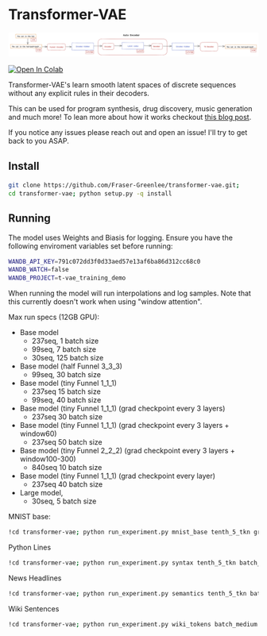# Transformer-VAE

![Diagram of the a python State Autoencoder](https://github.com/Fraser-Greenlee/transformer-vae/blob/master/t-vae.png)

[![Open In Colab](https://colab.research.google.com/assets/colab-badge.svg)](https://colab.research.google.com/drive/1S8sUSkc_7ON00HDnse1MUXTTflo59VxA?usp=sharing)

Transformer-VAE's learn smooth latent spaces of discrete sequences without any explicit rules in their decoders.

This can be used for program synthesis, drug discovery, music generation and much more!
To lean more about how it works checkout [this blog post](https://fraser-greenlee.github.io/2020/08/13/Transformers-as-Variational-Autoencoders.html).

If you notice any issues please reach out and open an issue! I'll try to get back to you ASAP.

## Install

```bash
git clone https://github.com/Fraser-Greenlee/transformer-vae.git;
cd transformer-vae; python setup.py -q install
```

## Running

The model uses Weights and Biasis for logging. Ensure you have the following enviroment variables set before running:

```bash
WANDB_API_KEY=791c072dd3f0d33aed57e13af6ba86d312cc68c0
WANDB_WATCH=false
WANDB_PROJECT=t-vae_training_demo
```

When running the model will run interpolations and log samples.
Note that this currently doesn't work when using "window attention".

Max run specs (12GB GPU):

* Base model
  * 237seq, 1 batch size
  * 99seq, 7 batch size
  * 30seq, 125 batch size
* Base model (half Funnel 3_3_3)
  * 99seq, 30 batch size
* Base model (tiny Funnel 1_1_1)
  * 237seq 15 batch size
  * 99seq, 40 batch size
* Base model (tiny Funnel 1_1_1) (grad checkpoint every 3 layers)
  * 237seq 30 batch size
* Base model (tiny Funnel 1_1_1) (grad checkpoint every 3 layers + window60)
  * 237seq 50 batch size
* Base model (tiny Funnel 2_2_2) (grad checkpoint every 3 layers + window100-300)
  * 840seq 10 batch size
* Base model (tiny Funnel 1_1_1) (grad checkpoint every layer)
  * 237seq 40 batch size
* Large model,
  * 30seq, 5 batch size

MNIST base:

```bash
!cd transformer-vae; python run_experiment.py mnist_base tenth_5_tkn grad_check_pnt batch_small eval window200 funnel_small
```

Python Lines

```bash
!cd transformer-vae; python run_experiment.py syntax tenth_5_tkn batch_large 30Seq eval
```

News Headlines

```bash
!cd transformer-vae; python run_experiment.py semantics tenth_5_tkn batch_large 30Seq eval
```

Wiki Sentences

```bash
!cd transformer-vae; python run_experiment.py wiki_tokens batch_medium eval 32_latent --dataset_config_name=1M_segment_0
```
